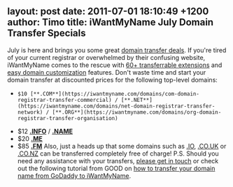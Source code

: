 layout: post
date: 2011-07-01 18:10:49 +1200
author: Timo
title: iWantMyName July Domain Transfer Specials
----

July is here and brings you some great [domain transfer deals](https://iwantmyname.com/domains/domain-transfer). If you're tired of your current registrar or overwhelmed by their confusing website, iWantMyName comes to the rescue with [60+ transferrable extensions](https://iwantmyname.com/domains/domain-transfer) and [easy domain customization](https://iwantmyname.com/services) features.
Don't waste time and start your domain transfer at discounted prices for the following top-level domains:


*     $10 [**.COM**](https://iwantmyname.com/domains/com-domain-registrar-transfer-commercial) / [**.NET**](https://iwantmyname.com/domains/net-domain-registrar-transfer-network) / [**.ORG**](https://iwantmyname.com/domains/org-domain-registrar-transfer-organisation)
*   $12 **[**.INFO**](https://iwantmyname.com/domains/info-domain-registrar-transfer-information)** / [**.NAME**](https://iwantmyname.com/domains/name-domain-registrar-transfer-names)
*   $20 [**.ME**](https://iwantmyname.com/domains/me-domain-registrar-transfer-montenegro)
*   $85 [**.FM**](https://iwantmyname.com/domains/fm-domain-registrar-transfer-federated-states-of-micronesia)
Also, just a heads up that some domains such as [.IO](https://iwantmyname.com/domains/io-domain-registrar-transfer-british-indian-ocean-territory), [.CO.UK](https://iwantmyname.com/domains/co.uk-domain-registrar-transfer-united-kingdom) or [.CO.NZ](https://iwantmyname.com/domains/co.nz-domain-registrar-transfer-new-zealand) can be transferred completely free of charge!
P.S. Should you need any assistance with your transfers, [please get in touch](https://iwantmyname.com/support) or check out the following tutorial from GOOD on [how to transfer your domain name from GoDaddy to iWantMyName](http://www.good.is/post/how-to-leave-godaddy-com/page:2).
